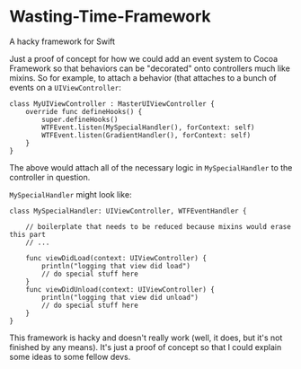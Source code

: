 # Wasting-Time-Framework

A hacky framework for Swift

Just a proof of concept for how we could add an event system to Cocoa Framework so that behaviors can be "decorated"
onto controllers much like mixins. So for example, to attach a behavior (that attaches to a bunch of events on a 
`UIViewController`:

    class MyUIViewController : MasterUIViewController {
        override func defineHooks() {
            super.defineHooks()
            WTFEvent.listen(MySpecialHandler(), forContext: self)
            WTFEvent.listen(GradientHandler(), forContext: self)
        }
    }

The above would attach all of the necessary logic in `MySpecialHandler` to the controller in question.

`MySpecialHandler` might look like:

    class MySpecialHandler: UIViewController, WTFEventHandler {
        
        // boilerplate that needs to be reduced because mixins would erase this part
        // ...
        
        func viewDidLoad(context: UIViewController) {
            println("logging that view did load")
            // do special stuff here
        }
        func viewDidUnload(context: UIViewController) {
            println("logging that view did unload")
            // do special stuff here
        }
    }

This framework is hacky and doesn't really work (well, it does, but it's not finished by any means). It's just a proof of concept so that I could explain some ideas to some fellow devs.

